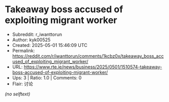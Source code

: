 # Takeaway boss accused of exploiting migrant worker

- Subreddit: r_iwanttorun
- Author: kyk00525
- Created: 2025-05-01 15:46:09 UTC
- Permalink: https://reddit.com/r/iwanttorun/comments/1kcbz0x/takeaway_boss_accused_of_exploiting_migrant_worker/
- URL: https://www.rte.ie/news/business/2025/0501/1510574-takeaway-boss-accused-of-exploiting-migrant-worker/
- Ups: 3 | Ratio: 1.0 | Comments: 0
- Flair: 讨论

_(no selftext)_
